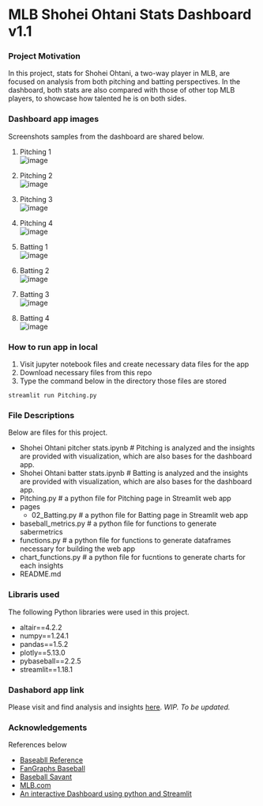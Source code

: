 # MLB Shohei Ohtani Stats Dashboard v1.1

### Project Motivation
In this project, stats for Shohei Ohtani, a two-way player in MLB, are focused on analysis from both pitching and batting perspectives. In the dashboard, both stats are also compared with those of other top MLB players, to showcase how talented he is on both sides. 

### Dashboard app images
Screenshots samples from the dashboard are shared below.

1. Pitching 1<br>
![image](images/showtime_dash_pitch_1.jpg)

2. Pitching 2<br>
![image](images/showtime_dash_pitch_2.jpg)

3. Pitching 3<br>
![image](images/showtime_dash_pitch_3.jpg)

4. Pitching 4<br>
![image](images/showtime_dash_pitch_4.jpg)

5. Batting 1<br>
![image](images/showtime_dash_batting_1.jpg)

6. Batting 2<br>
![image](images/showtime_dash_batting_2.jpg)

7. Batting 3<br>
![image](images/showtime_dash_batting_3.jpg)

8. Batting 4<br>
![image](images/showtime_dash_batting_4.jpg)

### How to run app in local
1. Visit jupyter notebook files and create necessary data files for the app
2. Download necessary files from this repo
3. Type the command below in the directory those files are stored
```
streamlit run Pitching.py
```

### File Descriptions
Below are files for this project.

- Shohei Ohtani pitcher stats.ipynb # Pitching is analyzed and the insights are provided with visualization, which are also bases for the dashboard app.
- Shohei Ohtani batter stats.ipynb # Batting is analyzed and the insights are provided with visualization, which are also bases for the dashboard app.
- Pitching.py # a python file for Pitching page in Streamlit web app
- pages
    - 02_Batting.py # a python file for Batting page in Streamlit web app
- baseball_metrics.py # a python file for functions to generate sabermetrics
- functions.py # a python file for functions to generate dataframes necessary for building the web app
- chart_functions.py # a python file for fucntions to generate charts for each insights
- README.md

### Libraris used
The following Python libraries were used in this project.

- altair==4.2.2
- numpy==1.24.1
- pandas==1.5.2
- plotly==5.13.0
- pybaseball==2.2.5
- streamlit==1.18.1

### Dashabord app link
Please visit and find analysis and insights [here](link). *WIP. To be updated.*

### Acknowledgements
References below
- [Baseabll Reference](https://www.baseball-reference.com/)
- [FanGraphs Baseball](https://www.fangraphs.com/)
- [Baseball Savant](https://baseballsavant.mlb.com/)
- [MLB.com](https://www.mlb.com/)
- [An interactive Dashboard using python and Streamlit](https://www.youtube.com/watch?v=Sb0A9i6d320&t=5s)


